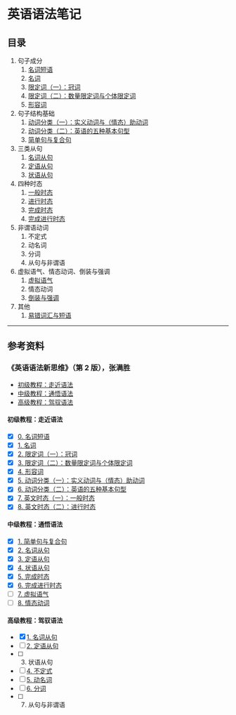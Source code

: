 # 英语语法笔记

## 目录

1. 句子成分
   1. [名词短语](noun_phrase.md)
   2. [名词](noun.md)
   3. [限定词（一）：冠词](determiner_article.md)
   4. [限定词（二）：数量限定词与个体限定词](determiner_quantifying_and_individual.md)
   5. [形容词](adjective.md)
2. 句子结构基础
   1. [动词分类（一）：实义动词与（情态）助动词](content_verb_and_modal_auxiliary_verb.md)
   2. [动词分类（二）：英语的五种基本句型](five_basic_sentence_patterns.md)
   3. [简单句与复合句](simple_and_complex_sentence.md)
3. 三类从句
   1. [名词从句](nominal_clause.md)
   2. [定语从句](attributive_clause.md)
   3. [状语从句](adverbial_clause.md)
4. 四种时态
   1. [一般时态](simple_tense.md)
   2. [进行时态](continuous_tense.md)
   3. [完成时态](perfect_tense.md)
   4. [完成进行时态](perfect_continuous_tense.md)
5. 非谓语动词
   1. 不定式
   2. 动名词
   3. 分词
   4. 从句与非谓语
6. 虚拟语气、情态动词、倒装与强调
   1. [虚拟语气](subjunctive_mood.md)
   2. 情态动词
   3. [倒装与强调](inverted_and_emphatic.md)
7. 其他
   1. [易错词汇与短语](words_and_phrases.md)

---

## 参考资料

### 《英语语法新思维》（第 2 版），张满胜

- [初级教程：走近语法](https://book.douban.com/subject/30701505/)
- [中级教程：通悟语法](https://book.douban.com/subject/30571037/)
- [高级教程：驾驭语法](https://book.douban.com/subject/30778541/)

#### 初级教程：走近语法

- [x] [0. 名词短语](noun_phrase.md)
- [x] [1. 名词](noun.md)
- [x] [2. 限定词（一）：冠词](determiner_article.md)
- [x] [3. 限定词（二）：数量限定词与个体限定词](determiner_quantifying_and_individual.md)
- [x] [4. 形容词](adjective.md)
- [x] [5. 动词分类（一）：实义动词与（情态）助动词](content_verb_and_modal_auxiliary_verb.md)
- [x] [6. 动词分类（二）：英语的五种基本句型](five_basic_sentence_patterns.md)
- [x] [7. 英文时态（一）：一般时态](simple_tense.md)
- [x] [8. 英文时态（二）：进行时态](continuous_tense.md)

#### 中级教程：通悟语法

- [x] [1. 简单句与复合句](simple_and_complex_sentence.md)
- [x] [2. 名词从句](nominal_clause.md)
- [x] [3. 定语从句](attributive_clause.md)
- [x] [4. 状语从句](adverbial_clause.md)
- [x] [5. 完成时态](perfect_tense.md)
- [x] [6. 完成进行时态](perfect_continuous_tense.md)
- [ ] [7. 虚拟语气](subjunctive_mood.md)
- [ ] [8. 情态动词](modal_auxiliary_verbs.md)

#### 高级教程：驾驭语法

- [x] [1. 名词从句](nominal_clause.md)
- [ ] [2. 定语从句](attributive_clause.md)
- [ ] 3. 状语从句
- [ ] [4. 不定式](infinitive.md)
- [ ] [5. 动名词](gerund.md)
- [ ] [6. 分词](participles.md)
- [ ] 7. 从句与非谓语
